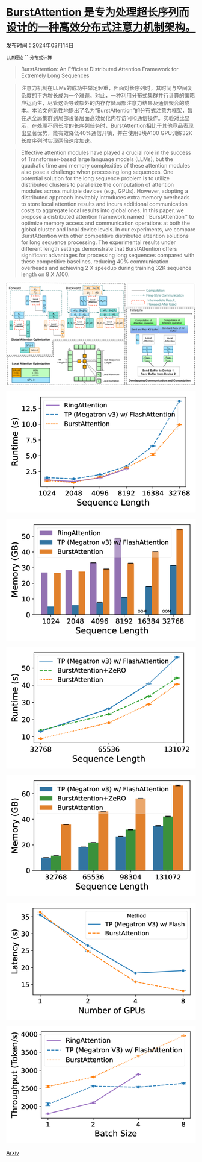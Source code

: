 # [BurstAttention 是专为处理超长序列而设计的一种高效分布式注意力机制架构。](https://arxiv.org/abs/2403.09347)

发布时间：2024年03月14日

`LLM理论` `` `分布式计算`

> BurstAttention: An Efficient Distributed Attention Framework for Extremely Long Sequences

> 注意力机制在LLMs的成功中举足轻重，但面对长序列时，其时间与空间复杂度的平方增长成为一个难题。对此，一种利用分布式集群并行计算的策略应运而生，尽管这会导致额外的内存存储局部注意力结果及通信聚合的成本。本论文创新性地提出了名为“BurstAttention”的分布式注意力框架，旨在从全局集群到局部设备层面高效优化内存访问和通信操作。实验对比显示，在处理不同长度的长序列任务时，BurstAttention相比于其他竞品表现出显著优势，能有效降低40%通信开销，并在使用8块A100 GPU训练32K长度序列时实现两倍速度加速。

> Effective attention modules have played a crucial role in the success of Transformer-based large language models (LLMs), but the quadratic time and memory complexities of these attention modules also pose a challenge when processing long sequences. One potential solution for the long sequence problem is to utilize distributed clusters to parallelize the computation of attention modules across multiple devices (e.g., GPUs). However, adopting a distributed approach inevitably introduces extra memory overheads to store local attention results and incurs additional communication costs to aggregate local results into global ones. In this paper, we propose a distributed attention framework named ``BurstAttention'' to optimize memory access and communication operations at both the global cluster and local device levels. In our experiments, we compare BurstAttention with other competitive distributed attention solutions for long sequence processing. The experimental results under different length settings demonstrate that BurstAttention offers significant advantages for processing long sequences compared with these competitive baselines, reducing 40% communication overheads and achieving 2 X speedup during training 32K sequence length on 8 X A100.

![BurstAttention 是专为处理超长序列而设计的一种高效分布式注意力机制架构。](../../../paper_images/2403.09347/x1.png)

![BurstAttention 是专为处理超长序列而设计的一种高效分布式注意力机制架构。](../../../paper_images/2403.09347/x2.png)

![BurstAttention 是专为处理超长序列而设计的一种高效分布式注意力机制架构。](../../../paper_images/2403.09347/x3.png)

![BurstAttention 是专为处理超长序列而设计的一种高效分布式注意力机制架构。](../../../paper_images/2403.09347/x4.png)

![BurstAttention 是专为处理超长序列而设计的一种高效分布式注意力机制架构。](../../../paper_images/2403.09347/x5.png)

![BurstAttention 是专为处理超长序列而设计的一种高效分布式注意力机制架构。](../../../paper_images/2403.09347/x6.png)

![BurstAttention 是专为处理超长序列而设计的一种高效分布式注意力机制架构。](../../../paper_images/2403.09347/x7.png)

[Arxiv](https://arxiv.org/abs/2403.09347)